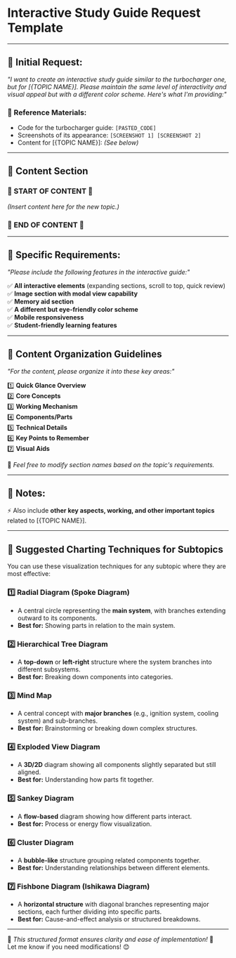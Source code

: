 # **Interactive Study Guide Request Template**

---

## **📌 Initial Request:**  
*"I want to create an interactive study guide similar to the turbocharger one, but for [{TOPIC NAME}]. Please maintain the same level of interactivity and visual appeal but with a different color scheme. Here's what I'm providing:"*  

### **🔹 Reference Materials:**  
- Code for the turbocharger guide: `[PASTED_CODE]`  
- Screenshots of its appearance: `[SCREENSHOT 1] [SCREENSHOT 2]`  
- Content for [{TOPIC NAME}]: *(See below)*  

---

## **📖 Content Section**  
### **🔻 START OF CONTENT 🔻**  

*(Insert content here for the new topic.)*  

### **🔺 END OF CONTENT 🔺**  

---

## **📌 Specific Requirements:**  
*"Please include the following features in the interactive guide:"*  

✅ **All interactive elements** (expanding sections, scroll to top, quick review)  
✅ **Image section with modal view capability**  
✅ **Memory aid section**  
✅ **A different but eye-friendly color scheme**  
✅ **Mobile responsiveness**  
✅ **Student-friendly learning features**  

---

## **📌 Content Organization Guidelines**  
*"For the content, please organize it into these key areas:"*  

1️⃣ **Quick Glance Overview**  
2️⃣ **Core Concepts**  
3️⃣ **Working Mechanism**  
4️⃣ **Components/Parts**  
5️⃣ **Technical Details**  
6️⃣ **Key Points to Remember**  
7️⃣ **Visual Aids**  

📌 *Feel free to modify section names based on the topic's requirements.*  

---

## **📌 Notes:**  
⚡ Also include **other key aspects, working, and other important topics** related to [{TOPIC NAME}].  

---

## **📌 Suggested Charting Techniques for Subtopics**  
You can use these visualization techniques for any subtopic where they are most effective:  

### **1️⃣ Radial Diagram (Spoke Diagram)**  
- A central circle representing the **main system**, with branches extending outward to its components.  
- **Best for:** Showing parts in relation to the main system.  

### **2️⃣ Hierarchical Tree Diagram**  
- A **top-down** or **left-right** structure where the system branches into different subsystems.  
- **Best for:** Breaking down components into categories.  

### **3️⃣ Mind Map**  
- A central concept with **major branches** (e.g., ignition system, cooling system) and sub-branches.  
- **Best for:** Brainstorming or breaking down complex structures.  

### **4️⃣ Exploded View Diagram**  
- A **3D/2D** diagram showing all components slightly separated but still aligned.  
- **Best for:** Understanding how parts fit together.  

### **5️⃣ Sankey Diagram**  
- A **flow-based** diagram showing how different parts interact.  
- **Best for:** Process or energy flow visualization.  

### **6️⃣ Cluster Diagram**  
- A **bubble-like** structure grouping related components together.  
- **Best for:** Understanding relationships between different elements.  

### **7️⃣ Fishbone Diagram (Ishikawa Diagram)**  
- A **horizontal structure** with diagonal branches representing major sections, each further dividing into specific parts.  
- **Best for:** Cause-and-effect analysis or structured breakdowns.  

---

🔹 *This structured format ensures clarity and ease of implementation!* 🚀  
Let me know if you need modifications! 😊
